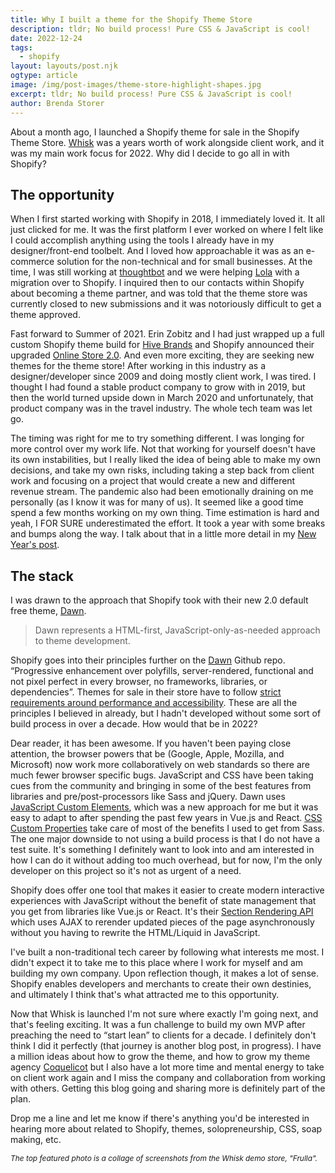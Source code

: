 ```yaml
---
title: Why I built a theme for the Shopify Theme Store
description: tldr; No build process! Pure CSS & JavaScript is cool!
date: 2022-12-24
tags:
  - shopify
layout: layouts/post.njk
ogtype: article
image: /img/post-images/theme-store-highlight-shapes.jpg
excerpt: tldr; No build process! Pure CSS & JavaScript is cool!
author: Brenda Storer
---
```


About a month ago, I launched a Shopify theme for sale in the Shopify Theme Store. <a href="https://themes.shopify.com/themes/whisk/styles/soft" target="_blank" rel="noopener">Whisk</a> was a years worth of work alongside client work, and it was my main work focus for 2022. Why did I decide to go all in with Shopify?

## The opportunity

When I first started working with Shopify in 2018, I immediately loved it. It all just clicked for me. It was the first platform I ever worked on where I felt like I could accomplish anything using the tools I already have in my designer/front-end toolbelt. And I loved how approachable it was as an e-commerce solution for the non-technical and for small businesses. At the time, I was still working at <a href="https://thoughtbot.com/" target="_blank" rel="noopener">thoughtbot</a> and we were helping <a href="https://mylola.com/" target="_blank" rel="noopener">Lola</a> with a migration over to Shopify. I inquired then to our contacts within Shopify about becoming a theme partner, and was told that the theme store was currently closed to new submissions and it was notoriously difficult to get a theme approved.

Fast forward to Summer of 2021. Erin Zobitz and I had just wrapped up a full custom Shopify theme build for <a href="https://hivebrands.com/" target="_blank" rel="noopener">Hive Brands</a> and Shopify announced their upgraded <a href="https://www.shopify.com/partners/blog/shopify-online-store" target="_blank" rel="noopener">Online Store 2.0</a>. And even more exciting, they are seeking new themes for the theme store! After working in this industry as a designer/developer since 2009 and doing mostly client work, I was tired. I thought I had found a stable product company to grow with in 2019, but then the world turned upside down in March 2020 and unfortunately, that product company was in the travel industry. The whole tech team was let go.

The timing was right for me to try something different. I was longing for more control over my work life. Not that working for yourself doesn't have its own instabilities, but I really liked the idea of being able to make my own decisions, and take my own risks, including taking a step back from client work and focusing on a project that would create a new and different revenue stream. The pandemic also had been emotionally draining on me personally (as I know it was for many of us). It seemed like a good time spend a few months working on my own thing. Time estimation is hard and yeah, I FOR SURE underestimated the effort. It took a year with some breaks and bumps along the way. I talk about that in a little more detail in my <a href="https://brendastorer.com/posts/new-years-reflections-2023-01-02/" target="_blank">New Year's post</a>.

## The stack
I was drawn to the approach that Shopify took with their new 2.0 default free theme, <a href="https://github.com/shopify/dawn" target="_blank" rel="noopener">Dawn</a>. 

> Dawn represents a HTML-first, JavaScript-only-as-needed approach to theme development.

Shopify goes into their principles further on the <a href="https://themes.shopify.com/themes/dawn/styles/default/preview" target="_blank" rel="noopener">Dawn</a> Github repo. &ldquo;Progressive enhancement over polyfills, server-rendered, functional and not pixel perfect in every browser, no frameworks, libraries, or dependencies&rdquo;. Themes for sale in their store have to follow <a href="https://shopify.dev/themes/store" target="_blank" rel="noopener">strict requirements around performance and accessibility</a>. These are all the principles I believed in already, but I hadn't developed without some sort of build process in over a decade. How would that be in 2022?

Dear reader, it has been awesome. If you haven't been paying close attention, the browser powers that be (Google, Apple, Mozilla, and Microsoft) now work more collaboratively on web standards so there are much fewer browser specific bugs. JavaScript and CSS have been taking cues from the community and bringing in some of the best features from libraries and pre/post-processors like Sass and jQuery. Dawn uses <a href="https://developer.mozilla.org/en-US/docs/Web/Web_Components/Using_custom_elements" target="_blank" rel="noopener">JavaScript Custom Elements</a>, which was a new approach for me but it was easy to adapt to after spending the past few years in Vue.js and React. <a href="https://developer.mozilla.org/en-US/docs/Web/CSS/--*" target="_blank" rel="noopener">CSS Custom Properties</a> take care of most of the benefits I used to get from Sass. The one major downside to not using a build process is that I do not have a test suite. It's something I definitely want to look into and am interested in how I can do it without adding too much overhead, but for now, I'm the only developer on this project so it's not as urgent of a need.

Shopify does offer one tool that makes it easier to create modern interactive experiences with JavaScript without the benefit of state management that you get from libraries like Vue.js or React. It's their <a href="https://shopify.dev/api/section-rendering" target="_blank" rel="noopener">Section Rendering API</a> which uses AJAX to rerender updated pieces of the page asynchronously without you having to rewrite the HTML/Liquid in JavaScript.

I've built a non-traditional tech career by following what interests me most. I didn't expect it to take me to this place where I work for myself and am building my own company. Upon reflection though, it makes a lot of sense. Shopify enables developers and merchants to create their own destinies, and ultimately I think that's what attracted me to this opportunity.

Now that Whisk is launched I'm not sure where exactly I'm going next, and that's feeling exciting. It was a fun challenge to build my own MVP after preaching the need to &ldquo;start lean&rdquo; to clients for a decade. I definitely don't think I did it perfectly (that journey is another blog post, in progress). I have a million ideas about how to grow the theme, and how to grow my theme agency <a href="https://coquelicot.io/" target="_blank" rel="noopener">Coquelicot</a> but I also have a lot more time and mental energy to take on client work again and I miss the company and collaboration from working with others. Getting this blog going and sharing more is definitely part of the plan.

Drop me a line and let me know if there's anything you'd be interested in hearing more about related to Shopify, themes, solopreneurship, CSS, soap making, etc.

<em style="font-size: 0.85em; line-height: 1.3; display: inline-block;">The top featured photo is a collage of screenshots from the Whisk demo store, "Frulla".</em>

